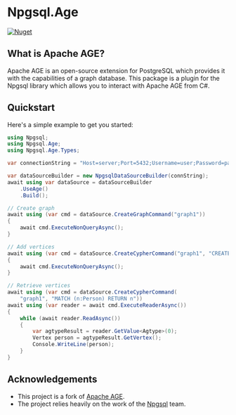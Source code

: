# Npgsql.Age

[![Nuget](https://img.shields.io/nuget/v/Npgsql.Age?color=blue)](https://www.nuget.org/packages/Npgsql.Age/)

## What is Apache AGE?

Apache AGE is an open-source extension for PostgreSQL which provides it with the capabilities of a graph database. This package is a plugin for the Npgsql library which allows you to interact with Apache AGE from C#.

## Quickstart

Here's a simple example to get you started:

```csharp
using Npgsql;
using Npgsql.Age;
using Npgsql.Age.Types;

var connectionString = "Host=server;Port=5432;Username=user;Password=pass;Database=sample1";

var dataSourceBuilder = new NpgsqlDataSourceBuilder(connString);
await using var dataSource = dataSourceBuilder
    .UseAge()
    .Build();

// Create graph
await using (var cmd = dataSource.CreateGraphCommand("graph1"))
{
    await cmd.ExecuteNonQueryAsync();
}

// Add vertices
await using (var cmd = dataSource.CreateCypherCommand("graph1", "CREATE (:Person {age: 23}), (:Person {age: 78})"))
{
    await cmd.ExecuteNonQueryAsync();
}

// Retrieve vertices
await using (var cmd = dataSource.CreateCypherCommand(
    "graph1", "MATCH (n:Person) RETURN n"))
await using (var reader = await cmd.ExecuteReaderAsync())
{
    while (await reader.ReadAsync())
    {
        var agtypeResult = reader.GetValue<Agtype>(0);
        Vertex person = agtypeResult.GetVertex();
        Console.WriteLine(person);
    }
}
```

## Acknowledgements

* This project is a fork of [Apache AGE](https://github.com/Allison-E/pg-age).
* The project relies heavily on the work of the [Npgsql](https://github.com/npgsql/npgsql) team.
